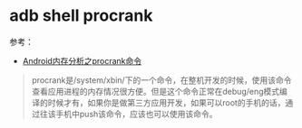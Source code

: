 # adb shell procrank

参考：

+ [Android内存分析之procrank命令](https://blog.csdn.net/qinhai1989/article/details/88112715)

> procrank是/system/xbin/下的一个命令，在整机开发的时候，使用该命令查看应用进程的内存情况很方便。但是这个命令正常在debug/eng模式编译的时候才有，如果你是做第三方应用开发，如果可以root的手机的话，通过往该手机中push该命令，应该也可以使用该命令。

